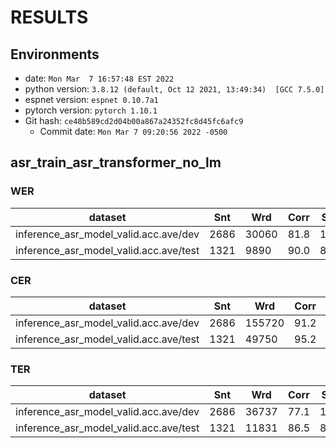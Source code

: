 <!-- Generated by scripts/utils/show_asr_result.sh -->
# RESULTS
## Environments
- date: `Mon Mar  7 16:57:48 EST 2022`
- python version: `3.8.12 (default, Oct 12 2021, 13:49:34)  [GCC 7.5.0]`
- espnet version: `espnet 0.10.7a1`
- pytorch version: `pytorch 1.10.1`
- Git hash: `ce48b589cd2d04b00a867a24352fc8d45fc6afc9`
  - Commit date: `Mon Mar 7 09:20:56 2022 -0500`

## asr_train_asr_transformer_no_lm
### WER

|dataset|Snt|Wrd|Corr|Sub|Del|Ins|Err|S.Err|
|---|---|---|---|---|---|---|---|---|
|inference_asr_model_valid.acc.ave/dev|2686|30060|81.8|15.2|3.0|4.0|22.2|75.3|
|inference_asr_model_valid.acc.ave/test|1321|9890|90.0|8.9|1.1|1.9|11.9|46.6|

### CER

|dataset|Snt|Wrd|Corr|Sub|Del|Ins|Err|S.Err|
|---|---|---|---|---|---|---|---|---|
|inference_asr_model_valid.acc.ave/dev|2686|155720|91.2|4.5|4.3|4.0|12.8|75.3|
|inference_asr_model_valid.acc.ave/test|1321|49750|95.2|2.7|2.1|1.7|6.5|46.6|

### TER

|dataset|Snt|Wrd|Corr|Sub|Del|Ins|Err|S.Err|
|---|---|---|---|---|---|---|---|---|
|inference_asr_model_valid.acc.ave/dev|2686|36737|77.1|13.2|9.7|2.9|25.8|75.3|
|inference_asr_model_valid.acc.ave/test|1321|11831|86.5|8.0|5.5|1.3|14.7|46.6|
